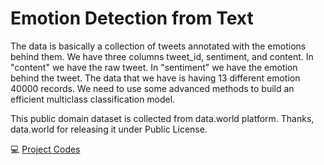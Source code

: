 # Emotion Detection from Text
The data is basically a collection of tweets annotated with the emotions behind them. We have three columns tweet_id, sentiment, and content. In "content" we have the raw tweet. In "sentiment" we have the emotion behind the tweet. The data that we have is having 13 different emotion 40000 records. We need to use some advanced methods to build an efficient multiclass classification model.

This public domain dataset is collected from data.world platform. Thanks, data.world for releasing it under Public License.

:computer: [Project Codes](https://github.com/ebrusakar/Emotion-Detection-from-Text/blob/main/Case%20Study-checkpoint.ipynb)

